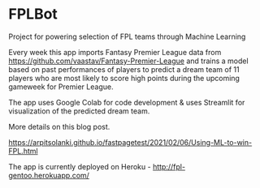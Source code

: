 # FPLBot
Project for powering selection of FPL teams through Machine Learning

Every week this app imports Fantasy Premier League data from https://github.com/vaastav/Fantasy-Premier-League and trains a model based on past performances of players to predict a dream team of 11 players who are most likely to score high points during the upcoming gameweek for Premier League. 

The app uses Google Colab for code development & uses Streamlit for visualization of the predicted dream team. 

More details on this blog post. 

https://arpitsolanki.github.io/fastpagetest/2021/02/06/Using-ML-to-win-FPL.html

The app is currently deployed on Heroku - 
http://fpl-gentoo.herokuapp.com/
